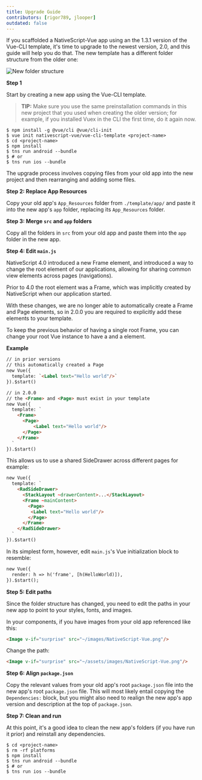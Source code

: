 ```yaml
---
title: Upgrade Guide
contributors: [rigor789, jlooper]
outdated: false
---
```


If you scaffolded a NativeScript-Vue app using an the 1.3.1 version of the Vue-CLI template, it's time to upgrade to the newest version, 2.0, and this guide will help you do that. The new template has a different folder structure from the older one:

![New folder structure](/screenshots/old-new-folder-structure.png)

**Step 1**

Start by creating a new app using the Vue-CLI template.

> **TIP:** Make sure you use the same preinstallation commands in this new project that you used when creating the older version; for example, if you installed Vuex in the CLI the first time, do it again now.

```shell
$ npm install -g @vue/cli @vue/cli-init
$ vue init nativescript-vue/vue-cli-template <project-name>
$ cd <project-name>
$ npm install
$ tns run android --bundle
$ # or
$ tns run ios --bundle
```

The upgrade process involves copying files from your old app into the new project and then rearranging and adding some files.

**Step 2: Replace App Resources**

Copy your old app's `App_Resources` folder from `./template/app/` and paste it into the new app's `app` folder, replacing its `App_Resources` folder.

**Step 3: Merge `src` and `app` folders**

Copy all the folders in `src` from your old app and paste them into the `app` folder in the new app.

**Step 4: Edit `main.js`**

NativeScript 4.0 introduced a new Frame element, and introduced a way to change the root element of our applications, allowing for sharing common view elements across pages (navigations).

Prior to 4.0 the root element was a Frame, which was implicitly created by NativeScript when our application started.

With these changes, we are no longer able to automatically create a Frame and Page elements, so in 2.0.0 you are required to explicitly add these elements to your template.

To keep the previous behavior of having a single root Frame, you can change your root Vue instance to have a <Frame> and a <Page> element.

**Example**

```HTML
// in prior versions
// this automatically created a Page
new Vue({
  template: `<Label text="Hello world"/>`
}).$start()
```

```HTML
// in 2.0.0
// the <Frame> and <Page> must exist in your template
new Vue({
  template: `
	<Frame>
      <Page>
		  <Label text="Hello world"/>
      </Page>
    </Frame>
  `
}).$start()
```

This allows us to use a shared SideDrawer across different pages for example:

```HTML
new Vue({
  template: `
    <RadSideDrawer>
      <StackLayout ~drawerContent>...</StackLayout>
      <Frame ~mainContent>
        <Page>
		 <Label text="Hello world"/>
        </Page>
      </Frame>
    </RadSideDrawer>
  `
}).$start()
```

In its simplest form, however, edit `main.js`'s Vue initialization block to resemble:

```HTML
new Vue({
  render: h => h('frame', [h(HelloWorld)]),
}).$start();
```

**Step 5: Edit paths**

Since the folder structure has changed, you need to edit the paths in your new app to point to your styles, fonts, and images.

In your components, if you have images from your old app referenced like this:

```HTML
<Image v-if="surprise" src="~/images/NativeScript-Vue.png"/>
```

Change the path:

```HTML
<Image v-if="surprise" src="~/assets/images/NativeScript-Vue.png"/>
```

**Step 6: Align `package.json`**

Copy the relevant values from your old app's root `package.json` file into the new app's root `package.json` file. This will most likely entail copying the `Dependencies:` block, but you might also need to realign the new app's app version and description at the top of `package.json`.

**Step 7: Clean and run**

At this point, it's a good idea to clean the new app's folders (if you have run it prior) and reinstall any dependencies.

```shell
$ cd <project-name>
$ rm -rf platforms
$ npm install
$ tns run android --bundle
$ # or
$ tns run ios --bundle
```
